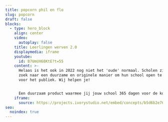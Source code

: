 ```yaml
---
title: popcorn phil en flo
slug: popcorn
draft: false
blocks:
  - type: hero_block
    align: center
    video:
      autoplay: false
    title: Leerlingen werven 2.0
    displaymedia: iframe
    youtube:
      id: B7UmUX68KtE?t=55
    content: >-
      Helaas is het ook in 2022 nog niet het 'oude' normaal. Scholen zijn op
      zoek naar een duurzame en originele manier om hun school open te stellen
      voor het publiek. Wij helpen je! 


      Een duurzaam product waarmee jij jouw school 365 dagen voor de komende jaren digitaal openstelt voor het publiek. Dat klinkt goed toch? Geen statische brochures of promofilm, maar een interactieve oplossing die toekomstige leerlingen laat rondleiden door leerlingen en docenten van jullie eigen school.
    iframe:
      source: https://projects.ivorystudio.net/embed/concepts/b5d6b2e7679ff1ff9c1224af
seo:
  noindex: true
---
```

